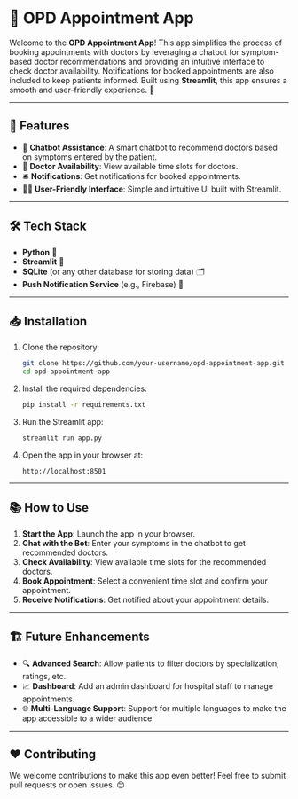 # 🏥 OPD Appointment App

Welcome to the **OPD Appointment App**! This app simplifies the process of booking appointments with doctors by leveraging a chatbot for symptom-based doctor recommendations and providing an intuitive interface to check doctor availability. Notifications for booked appointments are also included to keep patients informed. Built using **Streamlit**, this app ensures a smooth and user-friendly experience. 🎉

---

## 🚀 Features

- 🤖 **Chatbot Assistance**: A smart chatbot to recommend doctors based on symptoms entered by the patient.
- 📅 **Doctor Availability**: View available time slots for doctors.
- 🛎️ **Notifications**: Get notifications for booked appointments.
- 🧑‍⚕️ **User-Friendly Interface**: Simple and intuitive UI built with Streamlit.

---

## 🛠️ Tech Stack

- **Python** 🐍
- **Streamlit** 🎨
- **SQLite** (or any other database for storing data) 🗂️
- **Push Notification Service** (e.g., Firebase) 🔔

---

## 📥 Installation

1. Clone the repository:
   ```bash
   git clone https://github.com/your-username/opd-appointment-app.git
   cd opd-appointment-app
   ```

2. Install the required dependencies:
   ```bash
   pip install -r requirements.txt
   ```

3. Run the Streamlit app:
   ```bash
   streamlit run app.py
   ```

4. Open the app in your browser at:
   ```
   http://localhost:8501
   ```

---

## 📚 How to Use

1. **Start the App**: Launch the app in your browser.
2. **Chat with the Bot**: Enter your symptoms in the chatbot to get recommended doctors.
3. **Check Availability**: View available time slots for the recommended doctors.
4. **Book Appointment**: Select a convenient time slot and confirm your appointment.
5. **Receive Notifications**: Get notified about your appointment details.

---

## 🏗️ Future Enhancements

- 🔍 **Advanced Search**: Allow patients to filter doctors by specialization, ratings, etc.
- 📈 **Dashboard**: Add an admin dashboard for hospital staff to manage appointments.
- 🌐 **Multi-Language Support**: Support for multiple languages to make the app accessible to a wider audience.

---

## ❤️ Contributing

We welcome contributions to make this app even better! Feel free to submit pull requests or open issues. 😊
